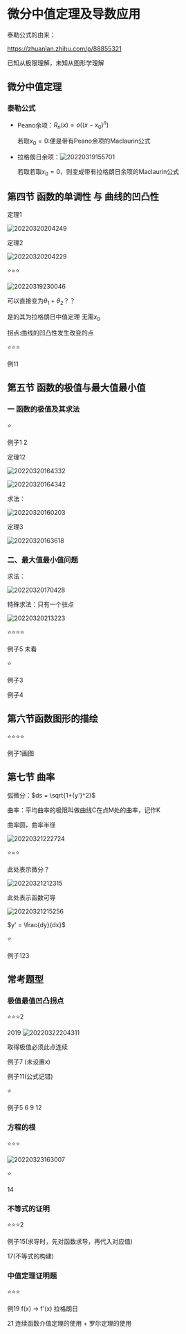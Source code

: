 # 微分中值定理及导数应用

泰勒公式的由来：

<https://zhuanlan.zhihu.com/p/88855321>

已知从极限理解，未知从图形学理解

## 微分中值定理

### 泰勒公式

- Peano余项：$R_n(x) = o((x-x_0)^n)$

    若取$x_0 = 0$:便是带有Peano余项的Maclaurin公式

- 拉格朗日余项：![20220319155701](https://raw.githubusercontent.com/Logible/Image/main/note_image/20220319155701.png)

    若取若取$x_0 = 0$，则变成带有拉格朗日余项的Maclaurin公式

## 第四节 函数的单调性 与 曲线的凹凸性

定理1

![20220320204249](https://raw.githubusercontent.com/Logible/Image/main/note_image/20220320204249.png)

定理2

![20220320204229](https://raw.githubusercontent.com/Logible/Image/main/note_image/20220320204229.png)

⭐=⭐

![20220319230046](https://raw.githubusercontent.com/Logible/Image/main/note_image/20220319230046.png)

可以直接变为$\theta_1 + \theta_2$？？

是的其为拉格朗日中值定理 无需$x_0$

拐点:曲线的凹凸性发生改变的点

⭐⭐⭐

例11

## 第五节 函数的极值与最大值最小值

### 一 函数的极值及其求法

⭐

例子1 2

定理12

![20220320164332](https://raw.githubusercontent.com/Logible/Image/main/note_image/20220320164332.png)

![20220320164342](https://raw.githubusercontent.com/Logible/Image/main/note_image/20220320164342.png)

求法：

![20220320160203](https://raw.githubusercontent.com/Logible/Image/main/note_image/20220320160203.png)

定理3

![20220320163618](https://raw.githubusercontent.com/Logible/Image/main/note_image/20220320163618.png)

### 二、最大值最小值问题

求法：

![20220320170428](https://raw.githubusercontent.com/Logible/Image/main/note_image/20220320170428.png)

特殊求法：只有一个驻点

![20220320213223](https://raw.githubusercontent.com/Logible/Image/main/note_image/20220320213223.png)

⭐⭐⭐⭐

例子5 未看

⭐

例子3

例子4

## 第六节函数图形的描绘

⭐⭐⭐⭐

例子1画图

## 第七节 曲率

弧微分：$ds = \sqrt{1+{y'}^2}$

曲率：平均曲率的极限叫做曲线C在点M处的曲率，记作K

曲率圆，曲率半径

![20220321222724](https://raw.githubusercontent.com/Logible/Image/main/note_image/20220321222724.png)

⭐=⭐

此处表示微分？

![20220321212315](https://raw.githubusercontent.com/Logible/Image/main/note_image/20220321212315.png)

此处表示函数可导

![20220321215256](https://raw.githubusercontent.com/Logible/Image/main/note_image/20220321215256.png)

$y' = \frac{dy}{dx}$

⭐

例子123

## 常考题型

### 极值最值凹凸拐点

⭐⭐⭐2

2019 ![20220322204311](https://raw.githubusercontent.com/Logible/Image/main/note_image/20220322204311.png)

取得极值必须此点连续

例子7 (未设置x)

例子11(公式记错)

⭐

例子5 6 9 12

### 方程的根

⭐⭐⭐

![20220323163007](https://raw.githubusercontent.com/Logible/Image/main/note_image/20220323163007.png)

⭐

14

### 不等式的证明

⭐⭐⭐2

例子15(求导时，先对函数求导，再代入对应值)

17(不等式的构建)

### 中值定理证明题

⭐⭐⭐

例19 f(x) -> f'(x) 拉格朗日

21 连续函数介值定理的使用 + 罗尔定理的使用
